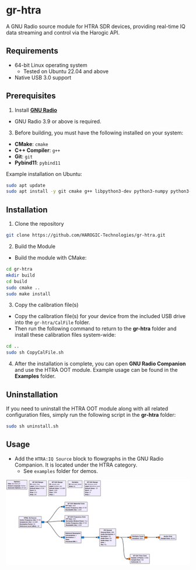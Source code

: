 # gr-htra
A GNU Radio source module for HTRA SDR devices, providing real-time IQ data streaming and control via the Harogic API.

## Requirements
- 64-bit Linux operating system  
  - Tested on Ubuntu 22.04 and above
- Native USB 3.0 support

## Prerequisites
1. Install [**GNU Radio**](https://wiki.gnuradio.org/index.php/InstallingGR)
  - GNU Radio 3.9 or above is required.

3.  Before building, you must have the following installed on your system:
   - **CMake**: `cmake`  
   - **C++ Compiler**: `g++`  
   - **Git**: `git`  
   - **Pybind11**: `pybind11`

   Example installation on Ubuntu:
  ```bash
  sudo apt update
  sudo apt install -y git cmake g++ libpython3-dev python3-numpy python3-pip python3-setuptools pybind11-dev
  ```

## Installation
1. Clone the repository
```bash
git clone https://github.com/HAROGIC-Technologies/gr-htra.git
```
2. Build the Module
- Build the module with CMake:
```bash
cd gr-htra
mkdir build
cd build
sudo cmake ..
sudo make install
```
3. Copy the calibration file(s)
  - Copy the calibration file(s) for your device from the included USB drive into the `gr-htra/CalFile` folder.
  - Then run the following command to return to the **gr-htra** folder and install these calibration files system-wide:
```bash
cd ..
sudo sh CopyCalFile.sh
```
4. After the installation is complete, you can open **GNU Radio Companion** and use the HTRA OOT module. Example usage can be found in the **Examples** folder.

## Uninstallation
If you need to uninstall the HTRA OOT module along with all related configuration files, simply run the following script in the **gr-htra** folder:
```bash
sudo sh uninstall.sh
```

## Usage
- Add the `HTRA:IQ Source` block to flowgraphs in the GNU Radio Companion. It is located under the HTRA category.
  - See `examples` folder for demos.
<p align="center">
  <a href="Examples/photos/FM_demod.png" title="FM Demod Flowgraph">
    <img src="Examples/photos/FM_demod.png" alt="FM Demod Flowgraph" width="800">
  </a>
</p>
